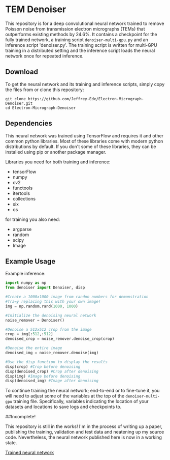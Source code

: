# TEM Denoiser

This repository is for a deep convolutional neural network trained to remove Poisson noise from transmission electron micrographs (TEMs) that outperforms existing methods by 24.6%. It contains a checkpoint for the fully trained network, a training script `denoiser-multi-gpu.py` and an inference script 'denoiser.py'. The training script is written for multi-GPU training in a distributed setting and the inference script loads the neural network once for repeated inference.

## Download

To get the neural network and its training and inference scripts, simply copy the files from or clone this repository:

```
git clone https://github.com/Jeffrey-Ede/Electron-Micrograph-Denoiser.git
cd Electron-Micrograph-Denoiser
```

## Dependencies

This neural network was trained using TensorFlow and requires it and other common python libraries. Most of these libraries come with modern python distributions by default. If you don't some of these libraries, they can be installed using pip or another package manager. 

Libraries you need for both training and inference:

* tensorFlow
* numpy
* cv2
* functools
* itertools
* collections
* six
* os

for training you also need:

* argparse
* random
* scipy
* Image

## Example Usage

Example inference:

```python
import numpy as np
from denoiser import Denoiser, disp

#Create a 1000x1000 image from randon numbers for demonstration
#Tra=y replacing this with your own image!
img = np.random.rand(1000, 1000)

#Initialize the denoising neural network
noise_remover = Denoiser()

#Denoise a 512x512 crop from the image
crop = img[:512,:512]
denoised_crop = noise_remover.denoise_crop(crop)

#Denoise the entire image
denoised_img = noise_remover.denoise(img)

#Use the disp function to display the results
disp(crop) #Crop before denoising
disp(denoised_crop) #Crop after denoising
disp(img) #Image before denoising
disp(denoised_img) #Image after denoising
```

To continue training the neural network; end-to-end or to fine-tune it, you will need to adjust some of the variables at the top of the `denoiser-multi-gpu` training file. Specifically, variables indicating the location of your datasets and locations to save logs and checkpoints to. 

##Incomplete! 

This repository is still in the works! I'm in the process of writing up a paper, publishing the training, validation and test data and neatening up my source code. Nevertheless, the neural network published here is now in a working state.

[Trained neural network](<add link>)
